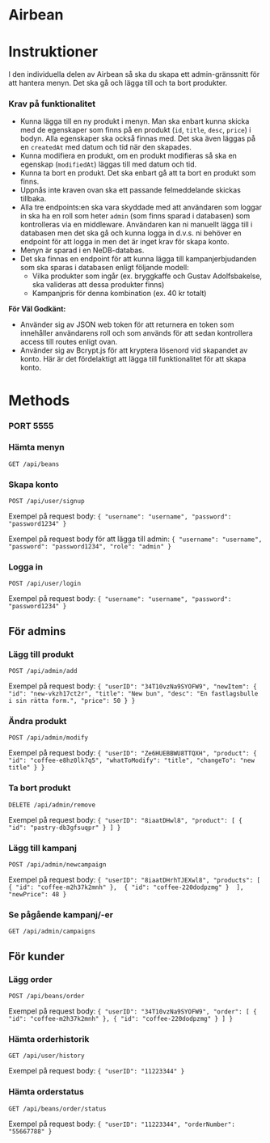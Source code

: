 # Airbean 

# Instruktioner

I den individuella delen av Airbean så ska du skapa ett admin-gränssnitt för att hantera menyn. Det ska gå och lägga till och ta bort
produkter.

### Krav på funktionalitet
* Kunna lägga till en ny produkt i menyn. Man ska enbart kunna skicka med de egenskaper som finns på en produkt (`id`, `title`, `desc`, `price`) i bodyn. Alla egenskaper ska också finnas med. Det ska även läggas på en `createdAt` med datum och tid när den skapades.
* Kunna modifiera en produkt, om en produkt modifieras så ska en egenskap (`modifiedAt`) läggas till med datum och tid.
* Kunna ta bort en produkt. Det ska enbart gå att ta bort en produkt som finns.
* Uppnås inte kraven ovan ska ett passande felmeddelande skickas tillbaka.
* Alla tre endpoints:en ska vara skyddade med att användaren som loggar in ska ha en roll som heter `admin` (som finns sparad i databasen) som kontrolleras via en middleware. Användaren kan ni manuellt lägga till i databasen men det ska gå och kunna logga in d.v.s. ni behöver en endpoint för att logga in men det är inget krav för skapa konto.
* Menyn är sparad i en NeDB-databas.
* Det ska finnas en endpoint för att kunna lägga till kampanjerbjudanden som ska sparas i databasen enligt följande modell:
  - Vilka produkter som ingår (ex. bryggkaffe och Gustav Adolfsbakelse, ska valideras att dessa produkter finns)
  - Kampanjpris för denna kombination (ex. 40 kr totalt)
 
**För Väl Godkänt:**
* Använder sig av JSON web token för att returnera en token som innehåller användarens roll och som används för att sedan kontrollera access till routes enligt ovan.
* Använder sig av Bcrypt.js för att kryptera lösenord vid skapandet av konto. Här är det fördelaktigt att lägga till funktionalitet för att skapa konto.


# Methods

### PORT 5555

### Hämta menyn
` GET /api/beans `

### Skapa konto
` POST /api/user/signup `

Exempel på request body:
`{
	"username": "username",
	"password": "password1234"
}`

Exempel på request body för att lägga till admin:
`{
	"username": "username",
	"password": "password1234",
	"role": "admin"
}`

### Logga in
` POST /api/user/login `

Exempel på request body:
`{
	"username": "username",
	"password": "password1234"
}`

## För admins

### Lägg till produkt

` POST /api/admin/add `

Exempel på request body:
`{
	"userID": "34T10vzNa9SYOFW9",
	"newItem": {
		    "id": "new-vkzh17ct2r",
		    "title": "New bun",
		    "desc": "En fastlagsbulle i sin rätta form.",
		    "price": 50
	          }
}`

### Ändra produkt

` POST /api/admin/modify `

Exempel på request body:
`{
	"userID": "Ze6HUEBBWU8TTQXH",
	"product":
	         {
		    "id": "coffee-e8hz0lk7q5",
		    "whatToModify": "title",
		    "changeTo": "new title"
	          }
}`

### Ta bort produkt

` DELETE /api/admin/remove `

Exempel på request body:
`{
	"userID": "8iaatDHwl8",
	"product": [
	         { "id": "pastry-db3gfsuqpr" }
	  ]
}`


### Lägg till kampanj

` POST /api/admin/newcampaign `

Exempel på request body:
`{
	"userID": "8iaatDHrhTJEXwl8",
	"products": [
		{ "id": "coffee-m2h37k2mnh" }, 
		{ "id": "coffee-220dodpzmg" } 
	],
	"newPrice": 48
}`

### Se pågående kampanj/-er

` GET /api/admin/campaigns `


## För kunder

### Lägg order
` POST /api/beans/order `

Exempel på request body:
`{
	"userID": "34T10vzNa9SYOFW9",
	"order": [
		{ "id": "coffee-m2h37k2mnh" },
		{ "id": "coffee-220dodpzmg" }
	]
}`

### Hämta orderhistorik
` GET /api/user/history `

Exempel på request body:
`{
	"userID": "11223344"
}`

### Hämta orderstatus
` GET /api/beans/order/status `

Exempel på request body:
`{
	"userID": "11223344",
	"orderNumber": "55667788"
}`
